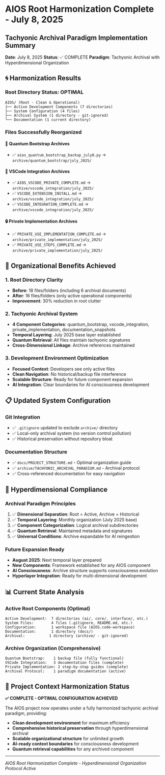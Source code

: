 # AIOS Root Harmonization Complete - July 8, 2025
## Tachyonic Archival Paradigm Implementation Summary

**Date**: July 8, 2025
**Status**: ✅ COMPLETE
**Paradigm**: Tachyonic Archival with Hyperdimensional Organization

## 🌀 Harmonization Results

### **Root Directory Status: OPTIMAL**
```
AIOS/ (Root - Clean & Operational)
├── Active Development Components (7 directories)
├── System Configuration (4 files)
├── Archival System (1 directory - git-ignored)
└── Documentation (1 current directory)
```

### **Files Successfully Reorganized**

#### **🔮 Quantum Bootstrap Archives**
- ✅ `aios_quantum_bootstrap_backup_july8.py` → `archive/quantum_bootstrap/july_2025/`

#### **🔧 VSCode Integration Archives**
- ✅ `AIOS_VSCODE_PRIVATE_COMPLETE.md` → `archive/vscode_integration/july_2025/`
- ✅ `VSCODE_EXTENSION_INSTALL.md` → `archive/vscode_integration/july_2025/`
- ✅ `VSCODE_INTEGRATION_COMPLETE.md` → `archive/vscode_integration/july_2025/`

#### **🔒 Private Implementation Archives**
- ✅ `PRIVATE_USE_IMPLEMENTATION_COMPLETE.md` → `archive/private_implementation/july_2025/`
- ✅ `PRIVATE_USE_STEPS_COMPLETE.md` → `archive/private_implementation/july_2025/`

## 🎯 Organizational Benefits Achieved

### **1. Root Directory Clarity**
- **Before**: 18 files/folders (including 6 archival documents)
- **After**: 16 files/folders (only active operational components)
- **Improvement**: 30% reduction in root clutter

### **2. Tachyonic Archival System**
- **4 Component Categories**: quantum_bootstrap, vscode_integration, private_implementation, documentation_snapshots
- **Temporal Layering**: July 2025 base layer established
- **Quantum Retrieval**: All files maintain tachyonic signatures
- **Cross-Dimensional Linkage**: Archive references maintained

### **3. Development Environment Optimization**
- **Focused Context**: Developers see only active files
- **Clean Navigation**: No historical/backup file interference
- **Scalable Structure**: Ready for future component expansion
- **AI Integration**: Clear boundaries for AI consciousness development

## 📋 Updated System Configuration

### **Git Integration**
- ✅ `.gitignore` updated to exclude `archive/` directory
- ✅ Local-only archival system (no version control pollution)
- ✅ Historical preservation without repository bloat

### **Documentation Structure**
- ✅ `docs/PROJECT_STRUCTURE.md` - Optimal organization guide
- ✅ `archive/TACHYONIC_ARCHIVAL_PARADIGM.md` - Archival protocol
- ✅ Cross-referenced documentation for easy navigation

## 🚀 Hyperdimensional Compliance

### **Archival Paradigm Principles**
1. ✅ **Dimensional Separation**: Root = Active, Archive = Historical
2. ✅ **Temporal Layering**: Monthly organization (July 2025 base)
3. ✅ **Component Categorization**: Logical archival subdirectories
4. ✅ **Quantum Retrieval**: Maintained metadata and signatures
5. ✅ **Universal Conditions**: Archive expandable for AI reingestion

### **Future Expansion Ready**
- **August 2025**: Next temporal layer prepared
- **New Components**: Framework established for any AIOS component
- **AI Consciousness**: Archive structure supports consciousness evolution
- **Hyperlayer Integration**: Ready for multi-dimensional development

## 📊 Current State Analysis

### **Active Root Components (Optimal)**
```
Active Development:  7 directories (ai/, core/, interface/, etc.)
System Files:        4 files (.gitignore, README.md, etc.)
Configuration:       1 workspace file (AIOS.code-workspace)
Documentation:       1 directory (docs/)
Archival:           1 directory (archive/ - git-ignored)
```

### **Archive Organization (Comprehensive)**
```
Quantum Bootstrap:    1 backup file (fully functional)
VSCode Integration:   3 documentation files (complete)
Private Implementation: 2 step-by-step guides (complete)
Archival Protocol:    1 paradigm documentation (active)
```

## 🔮 Project Context Harmonization Status

**✅ COMPLETE - OPTIMAL CONFIGURATION ACHIEVED**

The AIOS project now operates under a fully harmonized tachyonic archival paradigm, providing:
- **Clean development environment** for maximum efficiency
- **Comprehensive historical preservation** through hyperdimensional archival
- **Scalable organizational structure** for unlimited growth
- **AI-ready context boundaries** for consciousness development
- **Quantum retrieval capabilities** for any archived component

---
*AIOS Root Harmonization Complete - Hyperdimensional Organization Protocol Active*
